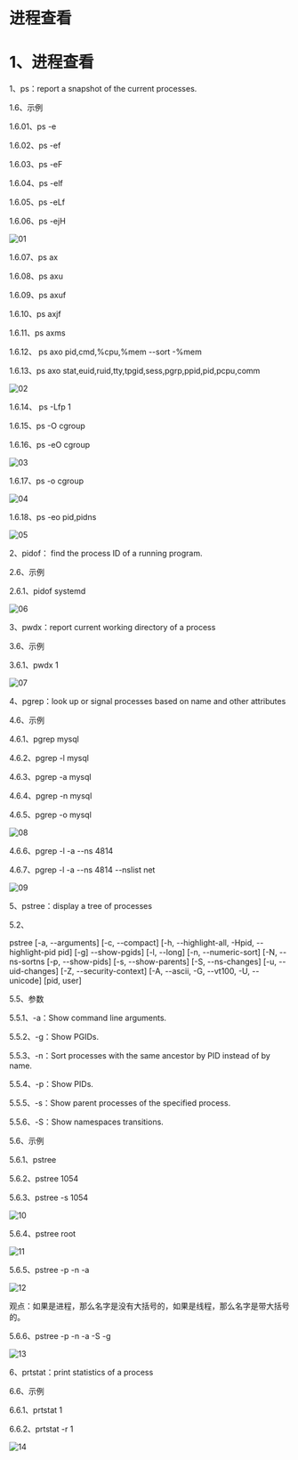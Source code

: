 # 进程查看

# 1、进程查看



1、ps：report a snapshot of the current processes.

1.6、示例

1.6.01、ps -e

1.6.02、ps -ef

1.6.03、ps  -eF

1.6.04、ps -elf

1.6.05、ps -eLf

1.6.06、ps -ejH

![01](01.png)

1.6.07、ps ax

1.6.08、ps axu

1.6.09、ps axuf

1.6.10、ps  axjf

1.6.11、ps axms

1.6.12、 ps axo pid,cmd,%cpu,%mem --sort -%mem

1.6.13、ps axo stat,euid,ruid,tty,tpgid,sess,pgrp,ppid,pid,pcpu,comm

![02](02.png)

1.6.14、 ps -Lfp 1

1.6.15、ps  -O  cgroup

1.6.16、ps -eO cgroup

![03](03.png)

1.6.17、ps -o cgroup

![04](04.png)

1.6.18、ps -eo  pid,pidns

![05](05.png)

2、pidof： find the process ID of a running program.

2.6、示例

2.6.1、pidof systemd

![06](06.png)

3、pwdx：report current working directory of a process

3.6、示例

3.6.1、pwdx 1

![07](G:\JiuTou\1、计科\2、实现\2、系统\2、Linux\1、基本\5、任务\2、任务基本\1、进程查看\07.png)

4、pgrep：look up or signal processes based on name and other attributes

4.6、示例

4.6.1、pgrep  mysql

4.6.2、pgrep -l  mysql

4.6.3、pgrep -a  mysql

4.6.4、pgrep -n  mysql

4.6.5、pgrep -o  mysql

![08](08.png)

4.6.6、pgrep -l -a  --ns 4814

4.6.7、pgrep -l -a  --ns 4814 --nslist net

![09](09.png)

5、pstree：display a tree of processes

5.2、

pstree [-a, --arguments] [-c, --compact] [-h, --highlight-all, -Hpid, --highlight-pid pid] [-g] --show-pgids] [-l, --long] [-n, --numeric-sort] [-N, --ns-sortns [-p, --show-pids] [-s, --show-parents] [-S, --ns-changes] [-u, --uid-changes] [-Z, --security-context] [-A, --ascii, -G, --vt100, -U, --unicode] [pid, user]

5.5、参数

5.5.1、-a：Show command line arguments. 

5.5.2、-g：Show PGIDs.

5.5.3、-n：Sort processes with the same ancestor by PID instead of by name.

5.5.4、-p：Show PIDs.

5.5.5、-s：Show parent processes of the specified process.

5.5.6、-S：Show namespaces transitions.

5.6、示例

5.6.1、pstree

5.6.2、pstree 1054

5.6.3、pstree -s 1054

![10](10.png)

5.6.4、pstree root

![11](11.png)

5.6.5、pstree -p  -n -a

![12](12.png)

观点：如果是进程，那么名字是没有大括号的，如果是线程，那么名字是带大括号的。

5.6.6、pstree -p -n -a -S -g

![13](13.png)

6、prtstat：print statistics of a process

6.6、示例

6.6.1、prtstat 1

6.6.2、prtstat -r 1

![14](14.png)
